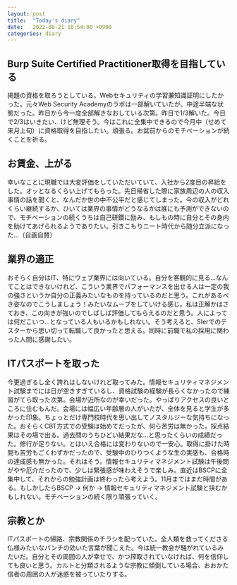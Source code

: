 ```yaml
---
layout: post
title:  "Today's diary"
date:   2022-08-21 10:54:00 +0900
categories: diary
---
```


## Burp Suite Certified Practitioner取得を目指している
掲題の資格を取ろうとしている。Webセキュリティの学習兼知識証明にしたかった。元々Web Security Academyのラボは一部解いていたが、中途半端な状態だった。昨日から今一度全部解きなおしている次第。昨日で1/3解いた。今日で2/3はいきたい、けど無理そう。今はこれに全集中できるので今月中（せめて来月上旬）に資格取得を目指したい。頑張る。お盆前からのモチベーションが続くことを祈る。

## お賃金、上がる
幸いなことに現職では大変評価をしていただいていて、入社から2度目の昇給をした。オッとなるくらい上げてもらった。先日帰省した際に家族周辺の人の収入事情の話を聞くと、なんだか世の中不公平だと感じてしまった。今の収入がどれくらい継続するか、ひいては業界の事情がどうなるかは誰にも予測ができないので、モチベーションの続くうちは自己研鑽に励み、もしもの時に自分とその身内を助けてあげられるようでありたい。引きこもりニート時代から随分立派になった...（自画自賛）

## 業界の適正
おそらく自分はIT、特にウェブ業界には向いている。自分を客観的に見る...なんてことはできないけれど、こういう業界でパフォーマンスを出せる人は一定の我の強さというか自分の正義みたいなものを持っているのだと思う。これがあるべき姿なのでこうしましょう！みたいなムーブをしていける感じ。私は正解かはさておき、この向きが強いのでしばしば評価してもらえるのだと思う。人によっては何だこいつ...となっている人もいるかもしれない。そう考えると、SIerでのテスターから思い切って転職して良かったと思える。同時に前職で私の採用に関わった人間に感謝したい。

## ITパスポートを取った
今更過ぎるし全く誇れはしないけれど取ってみた。情報セキュリティマネジメント試験までには日が空きすぎているし、資格試験の経験が長らくなかったので練習がてら取った次第。会場が近所なのが幸いだった。やっぱりアクセスの良いところに住むもんだ。会場には幅広い年齢層の人がいたが、全体を見ると学生が多かった印象。ちょっとだけ専門校時代を思い出してノスタルジーな気持ちになった。おそらくCBT方式での受験は始めてだったが、何ら苦労は無かった。採点結果はその場で出る。過去問のうちひどい結果だな...と思ったくらいの成績だった。修行が足りない。とはいえ合格には変わりないので一安心。取得に掛けた時間も苦労もごくわずかだったので、受験中のひりつくような生の実感も、合格時の達成感も無かった。それはそう。情報セキュリティマネジメント試験は午後問がやや厄介だったので、少しは緊張感が味わえそうで楽しみ。直近はBSCPに全集中して、それからの勉強計画は終わったら考えよう。11月まではまだ時間がある。もしかしたらBSCP -> 何か -> 情報セキュリティマネジメント試験と挟むかもしれない。モチベーションの続く限り頑張っていく。

## 宗教とか
ITパスポートの帰路、宗教関係のチラシを配っていた。全人類を救ってくださる仏様みたいなパンチの効いた言葉が聞こえた。今は統一教会が騒がれているみたいだ。自分とその周囲の人が幸せで、かつ搾取されていなければ、何を信仰しても良いと思う。カルトと分類されるような宗教に傾倒している場合、おおかた信者の周囲の人が迷惑を被っていたりする。
